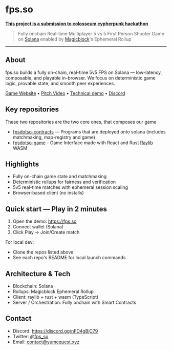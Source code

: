 # fps.so

<u>**This project is a submission to colosseum cypherpunk hackathon**</u>

> Fully onchain Real-time Multiplayer 5 vs 5 First Person Shooter Game on [Solana](https://solana.com) enabled by [Magicblock](https://magicblock.xyz)'s Ephemeral Rollup

---

## About
fps.so builds a fully on-chain, real-time 5v5 FPS on Solana — low-latency, composable, and playable in-browser. We focus on deterministic game logic, provable state, and smooth peer experiences.

[Game Website](https://fps.so) • [Pitch Video](https://www.loom.com/share/47cc2d7183c942f5b023ec63aa482a68) • [Technical demo](https://youtu.be/1jSeDycTRK4) • [Discord](https://discord.gg/nFD4gBjC79)

## Key repositories

These two repositories are the two core ones, that composes our game

- [fpsdotso-contracts](https://github.com/fpsdotso/fpsdotso-contracts) — Programs that are deployed onto solana (includes matchmaking, map-registry and game)
- [fpsdotso-game](https://github.com/fpsdotso/fpsdotso-game) - Game Interface made with React and Rust [Raylib](https://raylib.com) WASM

## Highlights
- Fully on-chain game state and matchmaking
- Deterministic rollups for fairness and verification
- 5v5 real-time matches with ephemeral session scaling
- Browser-based client (no installs)

## Quick start — Play in 2 minutes
1. Open the demo: https://fps.so
2. Connect wallet (Solana)
3. Click Play → Join/Create match

For local dev:
- Clone the repos listed above
- See each repo's README for local launch commands

## Architecture & Tech
- Blockchain: Solana
- Rollups: Magicblock Ephemeral Rollup
- Client: raylib + rust + wasm (TypeScript)
- Server / Orchestration: Fully onchain with Smart Contracts

## Contact
- Discord: https://discord.gg/nFD4gBjC79
- Twitter: [@fps_so](https://x.com/fpsdotso)
- Email: contact@yumequest.xyz
